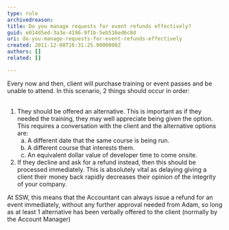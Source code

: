 ```yaml
---
type: rule
archivedreason: 
title: Do you manage requests for event refunds effectively?
guid: e014d5ed-3a3e-4196-9f1b-5eb516ed6c8d
uri: do-you-manage-requests-for-event-refunds-effectively
created: 2011-12-08T16:31:25.0000000Z
authors: []
related: []

---
```



Every now and then, client will purchase training or event passes and be unable to attend. In this scenario, 2 things should occur in order&#58;
<br><excerpt class='endintro'></excerpt><br>
<ol>
<li>They should be offered an alternative. This is important as if they needed the training, they may well appreciate being given the option. This requires a conversation with the client and the alternative options are&#58;
<ol style="list-style&#58;lower-alpha;">
<li>A different date that the same course is being run.</li>
<li>A different course that interests them.</li>
<li>An equivalent dollar value of developer time to come onsite.</li>
</ol>
</li>
<li>If they decline and ask for a refund instead, then this should be processed immediately. This is absolutely vital as delaying giving a client their money back rapidly decreases their opinion of the integrity of your company.</li>
</ol>
<div class="greyBox">
<p>At SSW, this means that the Accountant can always issue a refund for an event immediately, without any further approval needed from Adam, so long as at least 1 alternative has been verbally offered to the client (normally by the Account Manager)</p>
</div>




